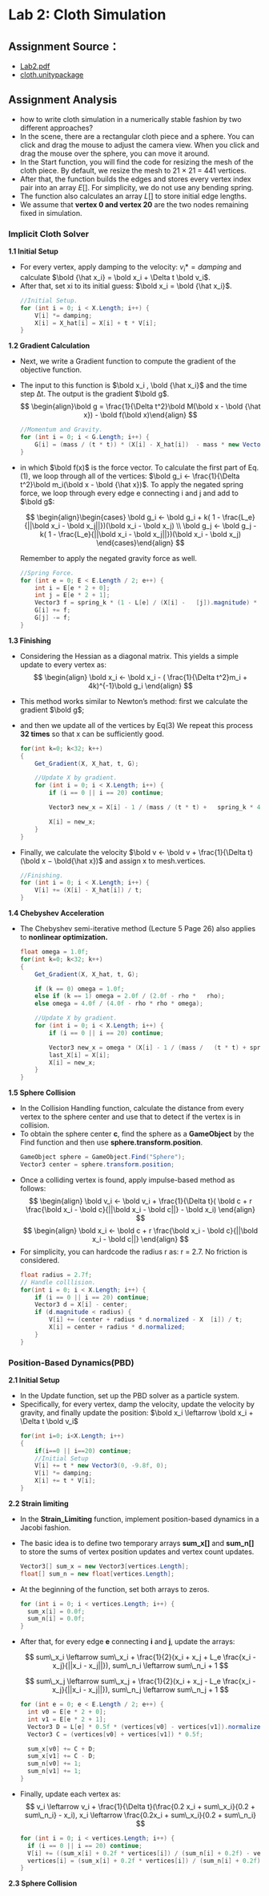# Lab 2: Cloth Simulation

## Assignment Source：

- [Lab2.pdf](./lab2.pdf)
- [cloth.unitypackage](https://community-1252524126.file.myqcloud.com/file/ecommunity-50569124.unitypackage)

## Assignment Analysis

- how to write cloth simulation in a numerically stable fashion by two different approaches?
- In the scene, there are a rectangular cloth piece and a sphere. You can click and drag the mouse to adjust the camera view. When you click and drag the mouse over the sphere, you can move it around.
- In the Start function, you will find the code for resizing the mesh of the cloth piece. By default, we resize the mesh to 21 × 21 = 441 vertices.
- After that, the function builds the edges and stores every vertex index pair into an array $E[]$. For simplicity, we do not use any bending spring.
- The function also calculates an array $L[]$ to store initial edge lengths.
- We assume that **vertex 0 and vertex 20** are the two nodes remaining fixed in simulation.

### Implicit Cloth Solver

**1.1 Initial Setup**

- For every vertex, apply damping to the velocity: $v_i* = damping$ and calculate $\bold {\hat x_i} = \bold x_i + \Delta t \bold v_i$.
- After that, set xi to its initial guess: $\bold x_i = \bold {\hat x_i}$.
  ```csharp
  //Initial Setup.
  for (int i = 0; i < X.Length; i++) {
      V[i] *= damping;
      X[i] = X_hat[i] = X[i] + t * V[i];
  }
  ```

**1.2 Gradient Calculation**

- Next, we write a Gradient function to compute the gradient of the objective function.
- The input to this function is $\bold x_i , \bold {\hat x_i}$ and the time step ∆t. The output is the gradient $\bold g$.
  $$
  \begin{align}\bold g = \frac{1}{\Delta t^2}\bold M(\bold x - \bold {\hat x}) - \bold f(\bold x)\end{align}
  $$
  ```csharp
  //Momentum and Gravity.
  for (int i = 0; i < G.Length; i++) {
      G[i] = (mass / (t * t)) * (X[i] - X_hat[i])  - mass * new Vector3(0, -9.8f, 0);
  }
  ```
- in which $\bold f(x)$ is the force vector. To calculate the first part of Eq.(1), we loop through all of the vertices: $\bold g_i ← \frac{1}{\Delta t^2}\bold m_i(\bold x - \bold {\hat x})$. To apply the negated spring force, we loop through every edge e connecting i and j and add to $\bold g$:

  $$
  \begin{align}\begin{cases}
  \bold g_i ← \bold g_i + k( 1 - \frac{L_e}{||\bold x_i - \bold x_j||})(\bold x_i - \bold x_j) \\
  \bold g_j ← \bold g_j - k( 1 - \frac{L_e}{||\bold x_i - \bold x_j||})(\bold x_i - \bold x_j)
  \end{cases}\end{align}
  $$

  Remember to apply the negated gravity force as well.

  ```csharp
  //Spring Force.
  for (int e = 0; E < E.Length / 2; e++) {
      int i = E[e * 2 + 0];
      int j = E[e * 2 + 1];
      Vector3 f = spring_k * (1 - L[e] / (X[i] -   [j]).magnitude) * (X[i] - X[j]);
      G[i] += f;
      G[j] -= f;
  }
  ```

**1.3 Finishing**

- Considering the Hessian as a diagonal matrix. This yields a simple update to every vertex as:
  $$
  \begin{align}
  \bold x_i ← \bold x_i - ( \frac{1}{\Delta t^2}m_i + 4k)^{-1}\bold g_i
  \end{align}
  $$
- This method works similar to Newton’s method: first we calculate the gradient $\bold g$;
- and then we update all of the vertices by Eq(3) We repeat this process **32 times** so that x can be sufficiently good.

  ```csharp
  for(int k=0; k<32; k++)
  {
      Get_Gradient(X, X_hat, t, G);

      //Update X by gradient.
      for (int i = 0; i < X.Length; i++) {
          if (i == 0 || i == 20) continue;

          Vector3 new_x = X[i] - 1 / (mass / (t * t) +   spring_k * 4) * G[i];

          X[i] = new_x;
      }
  }
  ```

- Finally, we calculate the velocity $\bold v ← \bold v + \frac{1}{\Delta t} (\bold x − \bold{\hat x})$ and assign x to mesh.vertices.
  ```csharp
  //Finishing.
  for (int i = 0; i < X.Length; i++) {
      V[i] += (X[i] - X_hat[i]) / t;
  }
  ```

**1.4 Chebyshev Acceleration**

- The Chebyshev semi-iterative method (Lecture 5 Page 26) also applies to **nonlinear optimization.**

  ```csharp
  float omega = 1.0f;
  for(int k=0; k<32; k++)
  {
      Get_Gradient(X, X_hat, t, G);

      if (k == 0) omega = 1.0f;
      else if (k == 1) omega = 2.0f / (2.0f - rho *   rho);
      else omega = 4.0f / (4.0f - rho * rho * omega);

      //Update X by gradient.
      for (int i = 0; i < X.Length; i++) {
          if (i == 0 || i == 20) continue;

          Vector3 new_x = omega * (X[i] - 1 / (mass /   (t * t) + spring_k * 4) * G[i]) + (1 -   omega) * last_X[i];
          last_X[i] = X[i];
          X[i] = new_x;
      }
  }
  ```

**1.5 Sphere Collision**

- In the Collision Handling function, calculate the distance from every vertex to the sphere center and use that to detect if the vertex is in collision.
- To obtain the sphere center **c**, find the sphere as a **GameObject** by the Find function and then use **sphere.transform.position**.
  ```csharp
  GameObject sphere = GameObject.Find("Sphere");
  Vector3 center = sphere.transform.position;
  ```
- Once a colliding vertex is found, apply impulse-based method as follows:
  $$
  \begin{align}
  \bold v_i ← \bold v_i + \frac{1}{\Delta t}( \bold c + r \frac{\bold x_i - \bold c}{||\bold x_i - \bold c||} - \bold x_i)
  \end{align}
  $$
  $$
  \begin{align}
  \bold x_i ← \bold c + r \frac{\bold x_i - \bold c}{||\bold x_i - \bold c||}
  \end{align}
  $$
- For simplicity, you can hardcode the radius r as: r = 2.7. No friction is considered.
  ```csharp
  float radius = 2.7f;
  // Handle colllision.
  for(int i = 0; i < X.Length; i++) {
      if (i == 0 || i == 20) continue;
      Vector3 d = X[i] - center;
      if (d.magnitude < radius) {
          V[i] += (center + radius * d.normalized - X  [i]) / t;
          X[i] = center + radius * d.normalized;
      }
  }
  ```

### Position-Based Dynamics(PBD)

**2.1 Initial Setup**

- In the Update function, set up the PBD solver as a particle system.
- Specifically, for every vertex, damp the velocity, update the velocity by gravity, and finally update the position: $\bold x_i \leftarrow \bold x_i + \Delta t \bold v_i$
  ```csharp
  for(int i=0; i<X.Length; i++)
  {
      if(i==0 || i==20)	continue;
      //Initial Setup
      V[i] += t * new Vector3(0, -9.8f, 0);
      V[i] *= damping;
      X[i] += t * V[i];
  }
  ```

**2.2 Strain limiting**

- In the **Strain_Limiting** function, implement position-based dynamics in a Jacobi fashion.
- The basic idea is to define two temporary arrays **sum_x[]** and **sum_n[]** to store the sums of vertex position updates and vertex count updates.
  ```csharp
  Vector3[] sum_x = new Vector3[vertices.Length];
  float[] sum_n = new float[vertices.Length];
  ```
- At the beginning of the function, set both arrays to zeros.
  ```csharp
  for (int i = 0; i < vertices.Length; i++) {
    sum_x[i] = 0.0f;
    sum_n[i] = 0.0f;
  }
  ```
- After that, for every edge **e** connecting **i** and **j**, update the arrays:

  $$
  sum\_x_i \leftarrow sum\_x_i + \frac{1}{2}(x_i + x_j + L_e \frac{x_i - x_j}{||x_i - x_j||}), sum\_n_i \leftarrow sum\_n_i + 1
  $$

  $$
  sum\_x_j \leftarrow sum\_x_j + \frac{1}{2}(x_i + x_j - L_e \frac{x_i - x_j}{||x_i - x_j||}), sum\_n_j \leftarrow sum\_n_j + 1
  $$

  ```csharp
  for (int e = 0; e < E.Length / 2; e++) {
    int v0 = E[e * 2 + 0];
    int v1 = E[e * 2 + 1];
    Vector3 D = L[e] * 0.5f * (vertices[v0] - vertices[v1]).normalized;
    Vector3 C = (vertices[v0] + vertices[v1]) * 0.5f;

    sum_x[v0] += C + D;
    sum_x[v1] += C - D;
    sum_n[v0] += 1;
    sum_n[v1] += 1;
  }
  ```

- Finally, update each vertex as:
  $$
  v_i \leftarrow v_i + \frac{1}{\Delta t}(\frac{0.2 x_i + sum\_x_i}{0.2 + sum\_n_i} - x_i), x_i \leftarrow \frac{0.2x_i + sum\_x_i}{0.2 + sum\_n_i}
  $$
  ```csharp
  for (int i = 0; i < vertices.Length; i++) {
    if (i == 0 || i == 20) continue;
    V[i] += ((sum_x[i] + 0.2f * vertices[i]) / (sum_n[i] + 0.2f) - vertices[i]) / t;
    vertices[i] = (sum_x[i] + 0.2f * vertices[i]) / (sum_n[i] + 0.2f);
  }
  ```

**2.3 Sphere Collision**
